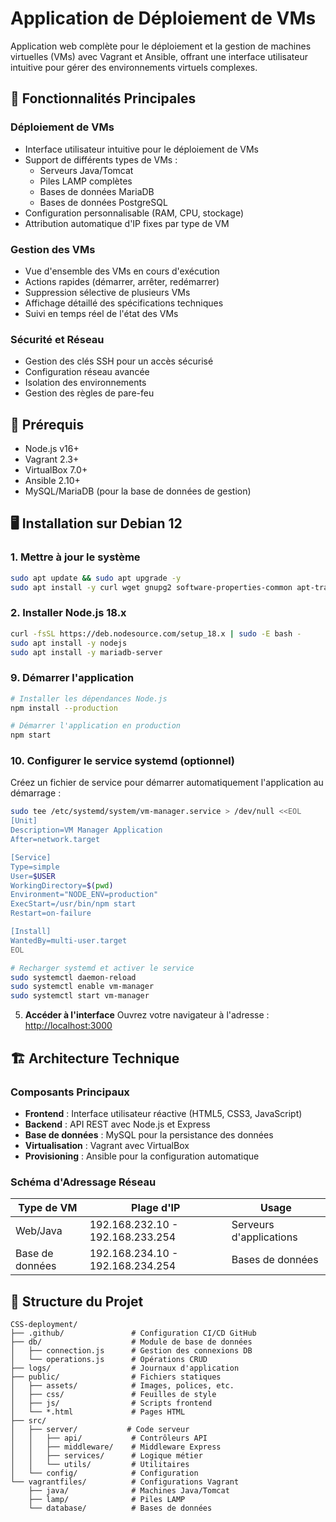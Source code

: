 # Application de Déploiement de VMs

Application web complète pour le déploiement et la gestion de machines virtuelles (VMs) avec Vagrant et Ansible, offrant une interface utilisateur intuitive pour gérer des environnements virtuels complexes.

## 🌟 Fonctionnalités Principales

### Déploiement de VMs
- Interface utilisateur intuitive pour le déploiement de VMs
- Support de différents types de VMs :
  - Serveurs Java/Tomcat
  - Piles LAMP complètes
  - Bases de données MariaDB
  - Bases de données PostgreSQL
- Configuration personnalisable (RAM, CPU, stockage)
- Attribution automatique d'IP fixes par type de VM

### Gestion des VMs
- Vue d'ensemble des VMs en cours d'exécution
- Actions rapides (démarrer, arrêter, redémarrer)
- Suppression sélective de plusieurs VMs
- Affichage détaillé des spécifications techniques
- Suivi en temps réel de l'état des VMs

### Sécurité et Réseau
- Gestion des clés SSH pour un accès sécurisé
- Configuration réseau avancée
- Isolation des environnements
- Gestion des règles de pare-feu

## 🚀 Prérequis

- Node.js v16+
- Vagrant 2.3+
- VirtualBox 7.0+
- Ansible 2.10+
- MySQL/MariaDB (pour la base de données de gestion)

## 🖥 Installation sur Debian 12

### 1. Mettre à jour le système
```bash
sudo apt update && sudo apt upgrade -y
sudo apt install -y curl wget gnupg2 software-properties-common apt-transport-https ca-certificates
```

### 2. Installer Node.js 18.x
```bash
curl -fsSL https://deb.nodesource.com/setup_18.x | sudo -E bash -
sudo apt install -y nodejs
sudo apt install -y mariadb-server
```

### 9. Démarrer l'application
```bash
# Installer les dépendances Node.js
npm install --production

# Démarrer l'application en production
npm start
```

### 10. Configurer le service systemd (optionnel)
Créez un fichier de service pour démarrer automatiquement l'application au démarrage :

```bash
sudo tee /etc/systemd/system/vm-manager.service > /dev/null <<EOL
[Unit]
Description=VM Manager Application
After=network.target

[Service]
Type=simple
User=$USER
WorkingDirectory=$(pwd)
Environment="NODE_ENV=production"
ExecStart=/usr/bin/npm start
Restart=on-failure

[Install]
WantedBy=multi-user.target
EOL

# Recharger systemd et activer le service
sudo systemctl daemon-reload
sudo systemctl enable vm-manager
sudo systemctl start vm-manager
```

5. **Accéder à l'interface**
   Ouvrez votre navigateur à l'adresse : [http://localhost:3000](http://localhost:3000)

## 🏗 Architecture Technique

### Composants Principaux
- **Frontend** : Interface utilisateur réactive (HTML5, CSS3, JavaScript)
- **Backend** : API REST avec Node.js et Express
- **Base de données** : MySQL pour la persistance des données
- **Virtualisation** : Vagrant avec VirtualBox
- **Provisioning** : Ansible pour la configuration automatique

### Schéma d'Adressage Réseau
| Type de VM | Plage d'IP | Usage |
|------------|------------|-------|
| Web/Java | 192.168.232.10 - 192.168.233.254 | Serveurs d'applications |
| Base de données | 192.168.234.10 - 192.168.234.254 | Bases de données |

## 📁 Structure du Projet

```
CSS-deployment/
├── .github/               # Configuration CI/CD GitHub
├── db/                    # Module de base de données
│   ├── connection.js      # Gestion des connexions DB
│   └── operations.js      # Opérations CRUD
├── logs/                  # Journaux d'application
├── public/                # Fichiers statiques
│   ├── assets/            # Images, polices, etc.
│   ├── css/               # Feuilles de style
│   ├── js/                # Scripts frontend
│   └── *.html             # Pages HTML
├── src/
│   ├── server/           # Code serveur
│   │   ├── api/           # Contrôleurs API
│   │   ├── middleware/    # Middleware Express
│   │   ├── services/      # Logique métier
│   │   └── utils/         # Utilitaires
│   └── config/            # Configuration
└── vagrantfiles/          # Configurations Vagrant
    ├── java/              # Machines Java/Tomcat
    ├── lamp/              # Piles LAMP
    └── database/          # Bases de données
```